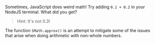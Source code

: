 Sometimes, JavaScript does weird math! Try adding `0.1 + 0.2` in your NodeJS terminal. What did you get?

> Hint: It's not 0.3!

The function `SMath.approx()` is an attempt to mitigate some of the issues that arise when doing arithmetic with non-whole numbers.